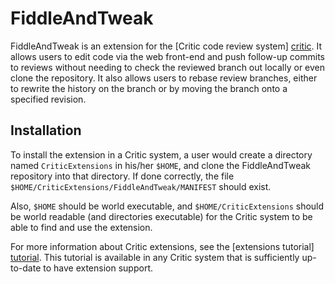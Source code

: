 FiddleAndTweak
==============

FiddleAndTweak is an extension for the [Critic code review system]
[critic].  It allows users to edit code via the web front-end and push
follow-up commits to reviews without needing to check the reviewed
branch out locally or even clone the repository.  It also allows users
to rebase review branches, either to rewrite the history on the branch
or by moving the branch onto a specified revision.

Installation
------------

To install the extension in a Critic system, a user would create a
directory named `CriticExtensions` in his/her `$HOME`, and clone the
FiddleAndTweak repository into that directory.  If done correctly, the
file `$HOME/CriticExtensions/FiddleAndTweak/MANIFEST` should exist.

Also, `$HOME` should be world executable, and `$HOME/CriticExtensions`
should be world readable (and directories executable) for the Critic
system to be able to find and use the extension.

For more information about Critic extensions, see the [extensions
tutorial] [tutorial].  This tutorial is available in any Critic system
that is sufficiently up-to-date to have extension support.


[critic]: https://github.com/jensl/critic "Critic on GitHub"
[tutorial]: http://critic-review.org/tutorial?item=extensions "Extensions tutorial"
